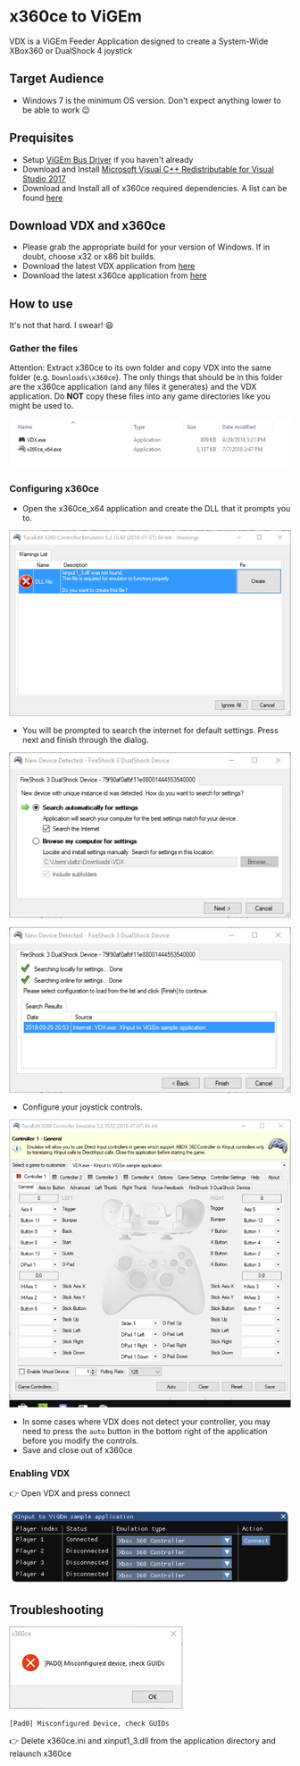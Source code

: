 # x360ce to ViGEm

VDX is a ViGEm Feeder Application designed to create a System-Wide XBox360 or DualShock 4 joystick

## Target Audience

- Windows 7 is the minimum OS version. Don't expect anything lower to be able to work 😉

## Prequisites

- Setup [ViGEm Bus Driver](https://docs.vigem.org/#!vigem-bus-driver-installation.md) if you haven't already
- Download and Install [Microsoft Visual C++ Redistributable for Visual Studio 2017](https://visualstudio.microsoft.com/de/downloads/)
- Download and Install all of x360ce required dependencies. A list can be found [here](https://github.com/x360ce/x360ce#system-requirements)

## Download VDX and x360ce

- Please grab the appropriate build for your version of Windows. If in doubt, choose x32 or x86 bit builds.
- Download the latest VDX application from [here](https://buildbot.vigem.org/builds/VDX/master/)
- Download the latest x360ce application from [here](https://github.com/x360ce/x360ce#download)

## How to use

It's not that hard. I swear! 😃

### Gather the files

Attention: Extract x360ce to its own folder and copy VDX into the same folder (e.g. `Downloads\x360ce`). The only things that should be in this folder are the x360ce application (and any files it generates) and the VDX application. Do **NOT** copy these files into any game directories like you might be used to.

![2018-09-29_16-41-39.png](img/2018-09-29_16-41-39.png)

### Configuring x360ce

- Open the x360ce_x64 application and create the DLL that it prompts you to. 

![x360ce_x64_2018-09-29_16-44-21.png](img/x360ce_x64_2018-09-29_16-44-21.png)

- You will be prompted to search the internet for default settings. Press next and finish through the dialog.

![x360ce_x64_2018-09-29_16-49-17.png](img/x360ce_x64_2018-09-29_16-49-17.png)

![x360ce_x64_2018-09-29_16-49-33.png](img/x360ce_x64_2018-09-29_16-49-33.png)

- Configure your joystick controls.

![x360ce_x64_2018-09-29_16-54-11.png](img/x360ce_x64_2018-09-29_16-54-11.png)

- In some cases where VDX does not detect your controller, you may need to press the `auto` button in the bottom right of the application before you modify the controls.
- Save and close out of x360ce

### Enabling VDX

👉 Open VDX and press connect

![VDX_2018-09-29_16-57-57.png](img/VDX_2018-09-29_16-57-57.png)

## Troubleshooting

![Pad0_Error_10_2_2018.png](img/Pad0_Error_10_2_2018.png)

`[Pad0] Misconfigured Device, check GUIDs`

👉 Delete x360ce.ini and xinput1_3.dll from the application directory and relaunch x360ce
